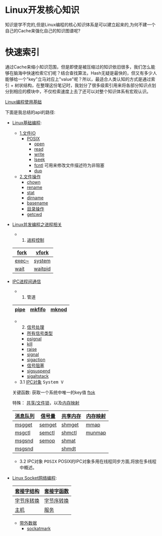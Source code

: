 # Linux开发核心知识

知识是学不完的,但是Linux编程的核心知识体系是可以建立起来的,为何不建一个自己的Cache来强化自己的知识图谱呢?

# 快速索引

通过Cache来缩小知识范围，但是即使是被压缩过的知识依旧很多，我们怎么能够在脑海中快速检索它们呢？结合查找算法，Hash无疑是最快的，但又有多少人能够给一个"key"立马对应上"value"呢？所以，最适合人类认知的方式是通过索引 + 树状结构，在整理这份笔记时，我划分了很多级索引用来将各部分知识点划分到相应的模块中，不仅检索速度上去了还可以对整个知识体系有宏观认识。

[Linux编程使用基础](linux_basic/README.md) 


下面是我总结的api的路径:

* [Linux基础编程](README.md):
	* [1.文件IO](docs/文件IO.md)
		* [POSIX](README.md)
			* [open](docs/open.md)
			* [read](docs/read.md)
			* [write](docs/write.md)
			* [lseek](docs/lseek.md)
			* [fcntl](docs/fcntl.md)   可用来修改文件描述符为非阻塞
			* [dup](docs/dup.md)
	* [2.文件操作](docs/文件操作.md)
		* [chown](docs/chown.md)
		* [rename](docs/rename.md)
		* [stat](docs/stat.md)
		* [dirname](docs/basename.md)
		* [basename](docs/basename.md)
		* [目录操作](docs/目录操作.md)
		* [getcwd](docs/getcwd.md)

* [Linux并发编程之进程相关](README.md)

	* 1. [进程控制](docs/进程控制.md)

	| [fork](docs/fork.md) |  [vfork](docs/vfork.md) |
	| ------ | ------ |
	|  [exec~](docs/exec.md) | [system](docs/system.md) |   <kbd>fork进程执行命令</kbd>>
	| [wait](docs/wait.md) | [waitpid](docs/waitpid.md) |	<kbd>进程回收</kbd>>

* [IPC进程间通信](进程通信.md)
	* 1. 管道

	| [pipe](docs/pipe.md) |  [mkfifo](docs/mkfifo.md) | [mknod](docs/mknod.md) |
	| ------ | ------ | -------- |


	* 2. [信号处理](docs/信号处理.md)
		* [所有信号类型](docs/信号类型.md)
		* [psignal](docs/psignal.md)
		* [kill](docs/kill.md)
		* [raise](docs/raise.md)
		* [signal](docs/signal.md)
		* [sigaction](docs/sigaction.md)
		* [信号阻塞](docs/信号阻塞.md)
		* [sigsuspend](docs/sigsuspend.md)
		* [sigaltstack](docs/sigaltstack.md)
	* 3.1 [IPC对象](docs/IPC.md) <kbd>System V</kbd> 

	关键函数: 获取一个系统中唯一的key值 [ftok](docs/ftok.md)

	特殊： [共享/文件锁](file_lock.md)，以及[内存映射](内存映射.md)

	|[消息队列](docs/消息队列.md)|[信号量](docs/信号量.md)|[共享内存](docs/共享内存.md)|[内存映射](内存映射.md)|
	| ------------------- | ----------------- | ------------------- | ------------------- |
	|[msgget](docs/msgget.md)|[semget](docs/semget.md)|[shmget](docs/shmget.md)|[mmap](docs/mmap.md)|
	|[msgctl](docs/msgctl.md)|[semctl](docs/semctl.md)|[shmctl](docs/shmctl.md)|[munmap](docs/munmap.md)|
	|[msgsnd](docs/msgsnd-msgrcv.md)|[semop](docs/semop.md)|[shmat](docs/shmat-shmdt.md)|            |
	|[msgsnd](docs/msgsnd-msgrcv.md)|         |[shmdt](docs/shmat-shmdt.md)|        |

	* 3.2 IPC对象 <kbd>POSIX</kbd> POSIX的IPC对象多用在线程同步方面,将放在多线程中概述。

* [Linux Socket网络编程](docs/网络编程.md):

	|[套接字结构](docs/套接字结构.md)	|[套接字函数](docs/套接字函数.md)|
	| -------- | ----------|
	|[字节序转换](docs/字节序转换函数.md)|[字节序转换](docs/字节序转换函数.md)|
	|[主机](docs/主机.md)|[服务](docs/服务.md)|

	* [带外数据](docs/带外数据.md)
	  * [sockatmark](README.md)

	  